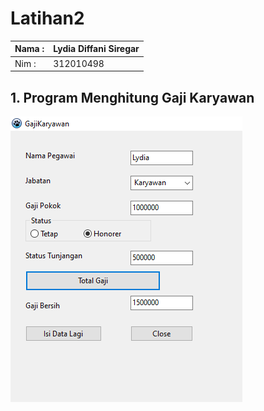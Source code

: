 # Latihan2

| Nama :| Lydia Diffani Siregar |
| ------- | --------- |
| Nim :| 312010498 |



## 1. Program Menghitung Gaji Karyawan

![p](/gaji.PNG)

